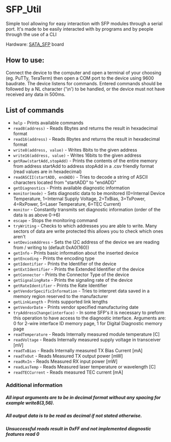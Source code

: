 
# SFP_Util
Simple tool allowing for easy interaction with SFP modules through a serial port. It's made to be easily interacted with by programs and by people through the use of a CLI

Hardware: [SATA_SFP](https://github.com/sinara-hw/SATA_SFP) board

## How to use:

Connect the device to the computer and open a terminal of your choosing (eg. PuTTy, TeraTerm) then open a COM port to the device using 9600 baudrate. The device listens for commands.  Entered commands should be followed by a NL character ('\n') to be handled, or the device must not have received any data in 500ms.

## List of commands
- `help` - Prints available commands
- `read8(address)`  - Reads 8bytes and returns the result in hexadecimal format
- `read16(address)` - Reads 8bytes and returns the result in hexadecimal format
- `write8(address, value)`  - Writes 8bits to the given address
- `write16(address, value)` - Writes 16bits to the given address
- `getRaw(startAdd,stopAdd)` - Prints the contents of the entire memory from address startAdd to address stopAdd in a .csv friendly format (read values are in hexadecimal)
- `readASCII(startADD, endADD)` - Tries to decode a string of ASCII characters located from "startADD" to "endADD"
- `getDiagnostics` - Prints available diagnostic information
- `monitor(mode)` - Sets diagnostic data to be monitored (0=Internal Device Temperature, 1=Internal Supply Voltage, 2=TxBias, 3=TxPower, 4=RxPower, 5=Laser Temperature, 6=TEC Current)
- `monitor` - Constantly transmits set diagnostic information (order of the data is as above 0->6)
- `escape` - Stops the monitoring command
- `tryWriting` - Checks to which addresses you are able to write. Many sectors of data are write protected this allows you to check which ones aren't
- `setDeviceAddress` - Sets the I2C address of the device we are reading from / writing to (default 0xA0(160))
- `getInfo` - Prints basic information about the inserted device
- `getEncoding` - Prints the encoding type
- `getIdentifier` - Prints the Identifier of the device
- `getExtIdentifier` - Prints the Extended Identifier of the device
- `getConnector` - Prints the Connector Type of the device
- `getSignalingRate` - Prints the signaling rate of the device
- `getRateIdentifier` - Prints the Rate Identifier
- `getVendorSpecificInformation` - Tries to interpret data saved in a memory region reserved to the manufacturer
- `getLinkLength` - Prints supported link lengths
- `getVendorDate` - Prints vendor specified manufacturing date
- `tryAddressChange(interface)` - In some SFP's it is necessary to preform this operation to have access to the diagnostic interface. Arguments are: 0 for 2-wire interface ID memory page, 1 for Digital Diagnostic memory page
- `readTemperature` - Reads Internally measured module temperature [C]
- `readVoltage` - Reads Internally measured supply voltage in transceiver [mV]
- `readTxBias` - Reads Internally measured TX Bias Current [mA]
- `readTxOut` - Reads Measured TX output power [mW]
- `readRxIn` - Reads Measured RX input power [mW]
- `readLasTemp` - Reads Measured laser temperature or wavelength [C]
- `readTECCurrent` - Reads measured TEC current [mA]



### Additional information
##### All input arguments are to be in decimal format without any spacing for example write8(3,56).
##### All output data is to be read as decimal if not stated otherwise.
##### Unsuccessful reads result in 0xFF and not implemented diagnostic features read 0

